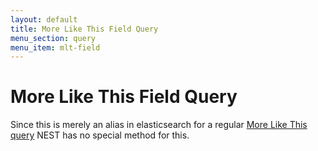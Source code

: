 ```yaml
---
layout: default
title: More Like This Field Query
menu_section: query
menu_item: mlt-field
---
```



# More Like This Field Query

Since this is merely an alias in elasticsearch for a regular [More Like This query]({{root}}/query/mlt.html)  NEST has no special method for this.

